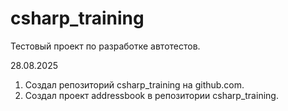 # csharp_training

Тестовый проект по разработке автотестов.

28.08.2025

1. Создал репозиторий csharp_training на github.com.
2. Создал проект addressbook в репозитории csharp_training.

